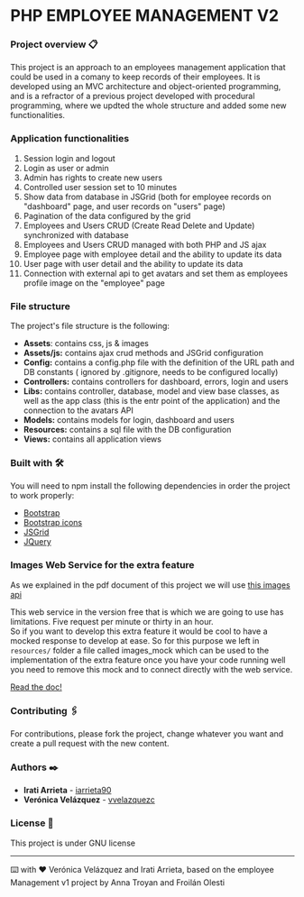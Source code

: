 # PHP EMPLOYEE MANAGEMENT V2

### Project overview 📋

This project is an approach to an employees management application that could be used in a comany to keep records of their employees. It is developed using an MVC architecture and object-oriented programming, and is a refractor of a previous project developed with procedural programming, where we updted the whole structure and added some new functionalities.

### Application functionalities

1. Session login and logout
2. Login as user or admin
3. Admin has rights to create new users
4. Controlled user session set to 10 minutes
5. Show data from database in JSGrid (both for employee records on "dashboard" page, and user records on "users" page)
6. Pagination of the data configured by the grid
7. Employees and Users CRUD (Create Read Delete and Update) synchronized with database
8. Employees and Users CRUD managed with both PHP and JS ajax
9. Employee page with employee detail and the ability to update its data
10. User page with user detail and the ability to update its data
11. Connection with external api to get avatars and set them as employees profile image on the "employee" page

### File structure

The project's file structure is the following:

- **Assets**: contains css, js & images
- **Assets/js:** contains ajax crud methods and JSGrid configuration
- **Config:** contains a config.php file with the definition of the URL path and DB constants ( ignored by .gitignore, needs to be configured locally)
- **Controllers:** contains controllers for dashboard, errors, login and users
- **Libs:** contains controller, database, model and view base classes, as well as the app class (this is the entr point of the application) and the connection to the avatars API
- **Models:** contains models for login, dashboard and users
- **Resources:** contains a sql file with the DB configuration
- **Views:** contains all application views

### Built with 🛠️
You will need to npm install the following dependencies in order the project to work properly:

- [Bootstrap](https://getbootstrap.com/)
- [Bootstrap icons](https://icons.getbootstrap.com/)
- [JSGrid](http://js-grid.com/)
- [JQuery](http://jquery.com/)

### Images Web Service for the extra feature

As we explained in the pdf document of this project we will use [this images api](https://uifaces.co/)

This web service in the version free that is which we are going to use has limitations. Five request per minute or thirty in an hour.  
So if you want to develop this extra feature it would be cool to have a mocked response to develop at ease. So for this purpose we left in `resources/` folder a file called images_mock which can be used to the implementation of the extra feature once you have your code running well you need to remove this mock and to connect directly with the web service.

[Read the doc!](https://uifaces.co/api-docs)

### Contributing 🖇️
For contributions, please fork the project, change whatever you want and create a pull request with the new content.

### Authors ✒️
- **Irati Arrieta** - [iarrieta90](https://github.com/iarrieta90)
- **Verónica Velázquez** - [vvelazquezc](https://github.com/vvelazquezc)

### License 📄
This project is under GNU license

---

⌨️ with ❤️ Verónica Velázquez and Irati Arrieta, based on the employee Management v1 project by Anna Troyan and Froilán Olesti
